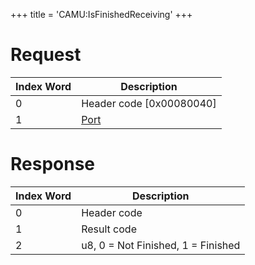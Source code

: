 +++
title = 'CAMU:IsFinishedReceiving'
+++

# Request

| Index Word | Description                             |
|------------|-----------------------------------------|
| 0          | Header code \[0x00080040\]              |
| 1          | [Port](Camera_Services#Port "wikilink") |

# Response

| Index Word | Description                        |
|------------|------------------------------------|
| 0          | Header code                        |
| 1          | Result code                        |
| 2          | u8, 0 = Not Finished, 1 = Finished |
